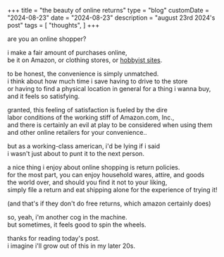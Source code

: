 +++
title = "the beauty of online returns"
type = "blog"
customDate = "2024-08-23"
date = "2024-08-23"
description = "august 23rd 2024's post"
tags = [
    "thoughts",
]
+++

are you an online shopper?

i make a fair amount of purchases online,\
be it on Amazon, or clothing stores, or [hobbyist sites](https://www.jetpens.com/).

to be honest, the convenience is simply unmatched.\
i think about how much time i save having to drive to the store\
or having to find a physical location in general for a thing i wanna buy,\
and it feels so satisfying.

granted, this feeling of satisfaction is fueled by the dire\
labor conditions of the working stiff of Amazon.com, Inc.,\
and there is certainly an evil at play to be considered when using them\
and other online retailers for your convenience..

but as a working-class american, i'd be lying if i said\
i wasn't just about to punt it to the next person.

a nice thing i enjoy about online shopping is return policies.\
for the most part, you can enjoy household wares, attire, and goods\
the world over, and should you find it not to your liking,\
simply file a return and eat shipping alone for the experience of trying it!

(and that's if they don't do free returns, which amazon certainly does)

so, yeah, i'm another cog in the machine.\
but sometimes, it feels good to spin the wheels.

thanks for reading today's post.\
i imagine i'll grow out of this in my later 20s.